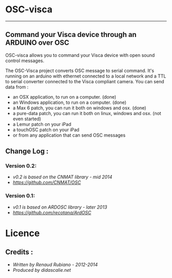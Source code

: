 # OSC-visca
---
## Command your Visca device through an ARDUINO over OSC

OSC-visca allows you to command your Visca device with open sound control messages.

The OSC-Visca project converts OSC message to serial command.
It's running on an arduino with ethernet connected to a local network and a TTL to serial converter connected to the Visca compliant camera.
You can send data from : 
*	an OSX application, to run on a computer. (done)
*	an Windows application, to run on a computer. (done)
*	a Max 6 patch, you can run it both on windows and osx. (done)
*	a pure-data patch, you can run it both on linux, windows and osx. (not even started)
*	a Lemur patch on your iPad
*	a touchOSC patch on your iPad
*	or from any application that can send OSC messages

## Change Log : 

### Version 0.2: 
* *v0.2 is based on the CNMAT library - mid 2014*
* *https://github.com/CNMAT/OSC*

### Version 0.1: 
* *v0.1 is based on ARDOSC library - later 2013*
* *https://github.com/recotana/ArdOSC*

# Licence
## Credits : 
* *Written by Renaud Rubiano - 2012-2014*
* *Produced by didascalie.net*
